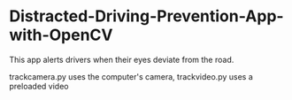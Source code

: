 # Distracted-Driving-Prevention-App-with-OpenCV
This app alerts drivers when their eyes deviate from the road.

trackcamera.py uses the computer's camera, trackvideo.py uses a preloaded video
